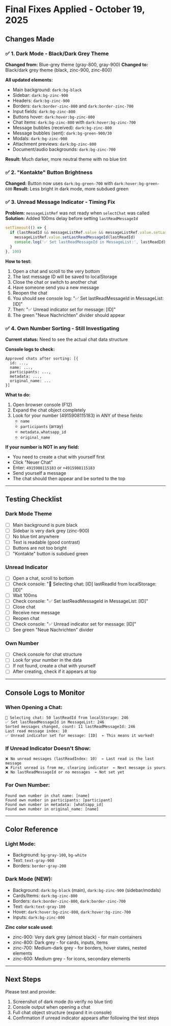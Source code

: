 # Final Fixes Applied - October 19, 2025

## Changes Made

### ✅ 1. Dark Mode - Black/Dark Grey Theme
**Changed from:** Blue-grey theme (gray-800, gray-900)
**Changed to:** Black/dark grey theme (black, zinc-900, zinc-800)

**All updated elements:**
- Main background: `dark:bg-black`
- Sidebar: `dark:bg-zinc-900`
- Headers: `dark:bg-zinc-900`
- Borders: `dark:border-zinc-800` and `dark:border-zinc-700`
- Input fields: `dark:bg-zinc-800`
- Buttons hover: `dark:hover:bg-zinc-800`
- Chat items: `dark:bg-zinc-800` with `dark:hover:bg-zinc-700`
- Message bubbles (received): `dark:bg-zinc-800`
- Message bubbles (sent): `dark:bg-green-900/30`
- Modals: `dark:bg-zinc-900`
- Attachment previews: `dark:bg-zinc-800`
- Document/audio backgrounds: `dark:bg-zinc-700`

**Result:** Much darker, more neutral theme with no blue tint

### ✅ 2. "Kontakte" Button Brightness
**Changed:** Button now uses `dark:bg-green-700` with `dark:hover:bg-green-600`
**Result:** Less bright in dark mode, more subdued green

### ✅ 3. Unread Message Indicator - Timing Fix
**Problem:** `messageListRef` was not ready when `selectChat` was called
**Solution:** Added 100ms delay before setting `lastReadMessageId`

```javascript
setTimeout(() => {
  if (lastReadId && messageListRef.value && messageListRef.value.setLastReadMessageId) {
    messageListRef.value.setLastReadMessageId(lastReadId)
    console.log('✅ Set lastReadMessageId in MessageList:', lastReadId)
  }
}, 100)
```

**How to test:**
1. Open a chat and scroll to the very bottom
2. The last message ID will be saved to localStorage
3. Close the chat or switch to another chat
4. Have someone send you a new message
5. Reopen the chat
6. You should see console log: "✅ Set lastReadMessageId in MessageList: [ID]"
7. Then: "✅ Unread indicator set for message: [ID]"
8. The green "Neue Nachrichten" divider should appear

### ✅ 4. Own Number Sorting - Still Investigating
**Current status:** Need to see the actual chat data structure

**Console logs to check:**
```
Approved chats after sorting: [{
  id: ...,
  name: ...,
  participants: ...,
  metadata: ...,
  original_name: ...
}]
```

**What to do:**
1. Open browser console (F12)
2. Expand the chat object completely
3. Look for your number (4915908115183) in ANY of these fields:
   - `name`
   - `participants` (array)
   - `metadata.whatsapp_id`
   - `original_name`

**If your number is NOT in any field:**
- You need to create a chat with yourself first
- Click "Neuer Chat"
- Enter: `4915908115183` or `+4915908115183`
- Send yourself a message
- The chat should then appear and be sorted to the top

---

## Testing Checklist

### Dark Mode Theme
- [ ] Main background is pure black
- [ ] Sidebar is very dark grey (zinc-900)
- [ ] No blue tint anywhere
- [ ] Text is readable (good contrast)
- [ ] Buttons are not too bright
- [ ] "Kontakte" button is subdued green

### Unread Indicator
- [ ] Open a chat, scroll to bottom
- [ ] Check console: "📖 Selecting chat: [ID] lastReadId from localStorage: [ID]"
- [ ] Wait 100ms
- [ ] Check console: "✅ Set lastReadMessageId in MessageList: [ID]"
- [ ] Close chat
- [ ] Receive new message
- [ ] Reopen chat
- [ ] Check console: "✅ Unread indicator set for message: [ID]"
- [ ] See green "Neue Nachrichten" divider

### Own Number
- [ ] Check console for chat structure
- [ ] Look for your number in the data
- [ ] If not found, create a chat with yourself
- [ ] After creating, check if it appears at top

---

## Console Logs to Monitor

### When Opening a Chat:
```
📖 Selecting chat: 50 lastReadId from localStorage: 246
✅ Set lastReadMessageId in MessageList: 246
Sorted messages changed, count: 11 lastReadMessageId: 246
Last read message index: 10
✅ Unread indicator set for message: [ID]  ← This means it worked!
```

### If Unread Indicator Doesn't Show:
```
❌ No unread messages (lastReadIndex: 10)  ← Last read is the last message
❌ First unread is from me, clearing indicator  ← Next message is yours
❌ No lastReadMessageId or no messages  ← Not set yet
```

### For Own Number:
```
Found own number in chat name: [name]
Found own number in participants: [participant]
Found own number in metadata: [whatsapp_id]
Found own number in original_name: [name]
```

---

## Color Reference

### Light Mode:
- Background: `bg-gray-100`, `bg-white`
- Text: `text-gray-900`
- Borders: `border-gray-200`

### Dark Mode (NEW):
- Background: `dark:bg-black` (main), `dark:bg-zinc-900` (sidebar/modals)
- Cards/Items: `dark:bg-zinc-800`
- Borders: `dark:border-zinc-800`, `dark:border-zinc-700`
- Text: `dark:text-gray-100`
- Hover: `dark:hover:bg-zinc-800`, `dark:hover:bg-zinc-700`
- Inputs: `dark:bg-zinc-800`

**Zinc color scale used:**
- zinc-900: Very dark grey (almost black) - for main containers
- zinc-800: Dark grey - for cards, inputs, items
- zinc-700: Medium-dark grey - for borders, hover states, nested elements
- zinc-600: Medium grey - for icons, secondary elements

---

## Next Steps

Please test and provide:
1. Screenshot of dark mode (to verify no blue tint)
2. Console output when opening a chat
3. Full chat object structure (expand it in console)
4. Confirmation if unread indicator appears after following the test steps

